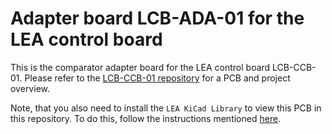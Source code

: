 # Adapter board LCB-ADA-01 for the LEA control board

This is the comparator adapter board for the LEA control board LCB-CCB-01. Please refer to the [LCB-CCB-01 repository](https://github.com/upb-lea/LCB-CCB-01_LEA_Control_Board) for a PCB and project overview.

Note, that you also need to install the `LEA KiCad Library` to view this PCB in this repository. To do this, follow the instructions mentioned [here](https://github.com/upb-lea/LCB-CCB-01_LEA_Control_Board/blob/main/README.md#downloading-this-project-and-folder-structure).
